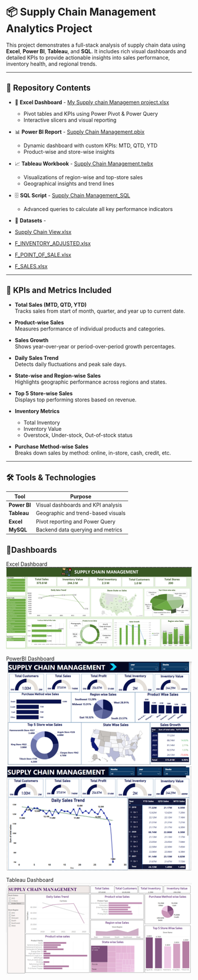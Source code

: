 # 📦 Supply Chain Management Analytics Project

This project demonstrates a full-stack analysis of supply chain data using **Excel**, **Power BI**, **Tableau**, and **SQL**. It includes rich visual dashboards and detailed KPIs to provide actionable insights into sales performance, inventory health, and regional trends.

---

## 📁 Repository Contents

- 📘 **Excel Dashboard** - <a href="https://github.com/Yashika432/Supply_Chain_Management/blob/main/My%20Supply%20chain%20Managemen%20project.xlsx">My Supply chain Managemen project.xlsx</a>
  - Pivot tables and KPIs using Power Pivot & Power Query
  - Interactive slicers and visual reporting

- 📊 **Power BI Report** - <a href="https://github.com/Yashika432/Supply_Chain_Management/blob/main/Supply%20Chain%20Management.pbix">Supply Chain Management.pbix</a> 
  - Dynamic dashboard with custom KPIs: MTD, QTD, YTD
  - Product-wise and store-wise insights

- 📈 **Tableau Workbook** - <a href="https://github.com/Yashika432/Supply_Chain_Management/blob/main/Supply%20Chain%20Management.twbx">Supply Chain Management.twbx</a>  
  - Visualizations of region-wise and top-store sales
  - Geographical insights and trend lines

- 🗄️ **SQL Script** - <a href="https://github.com/Yashika432/Supply_Chain_Management/blob/main/Supply%20Chain%20Management_.sql">Supply Chain Management_SQL</a>  
  - Advanced queries to calculate all key performance indicators

-  📁 **Datasets** -
  - <a href="https://github.com/Yashika432/Supply_Chain_Management/blob/main/Supply%20Chain%20View.xlsx">Supply Chain View.xlsx</a>
  - <a href="https://github.com/Yashika432/Supply_Chain_Management/blob/main/F_INVENTORY_ADJUSTED.xlsx">F_INVENTORY_ADJUSTED.xlsx</a>
  - <a href="https://github.com/Yashika432/Supply_Chain_Management/blob/main/F_POINT_OF_SALE.xlsx">F_POINT_OF_SALE.xlsx</a>
  - <a href="https://github.com/Yashika432/Supply_Chain_Management/blob/main/F_SALES.xlsx">F_SALES.xlsx</a>

---

## 📌 KPIs and Metrics Included

- **Total Sales (MTD, QTD, YTD)**  
  Tracks sales from start of month, quarter, and year up to current date.

- **Product-wise Sales**  
  Measures performance of individual products and categories.

- **Sales Growth**  
  Shows year-over-year or period-over-period growth percentages.

- **Daily Sales Trend**  
  Detects daily fluctuations and peak sale days.

- **State-wise and Region-wise Sales**  
  Highlights geographic performance across regions and states.

- **Top 5 Store-wise Sales**  
  Displays top performing stores based on revenue.

- **Inventory Metrics**  
  - Total Inventory  
  - Inventory Value  
  - Overstock, Under-stock, Out-of-stock status

- **Purchase Method-wise Sales**  
  Breaks down sales by method: online, in-store, cash, credit, etc.

---

## 🛠 Tools & Technologies

| Tool        | Purpose                             |
|-------------|-------------------------------------|
| **Power BI** | Visual dashboards and KPI analysis |
| **Tableau**  | Geographic and trend-based visuals |
| **Excel**    | Pivot reporting and Power Query    |
| **MySQL**    | Backend data querying and metrics  |

## 📌Dashboards


Excel Dashboard
![image](https://github.com/Yashika432/Supply_Chain_Management/blob/main/Excel%20Dashboard.png)

PowerBI Dashboard
![image](https://github.com/Yashika432/Supply_Chain_Management/blob/main/Power%20Bi%20Dashboard_1.png)
![image](https://github.com/Yashika432/Supply_Chain_Management/blob/main/Power%20Bi%20Dashboard_2.png)

Tableau Dashboard
![image](https://github.com/Yashika432/Supply_Chain_Management/blob/main/Tableau%20Dashboard.png)
